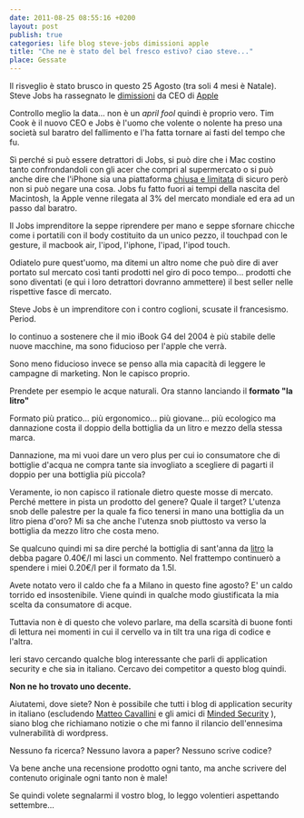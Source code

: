 ```yaml
---
date: 2011-08-25 08:55:16 +0200
layout: post
publish: true
categories: life blog steve-jobs dimissioni apple
title: "Che ne è stato del bel fresco estivo? ciao steve..."
place: Gessate
---
```


Il risveglio è stato brusco in questo 25 Agosto (tra soli 4 mesi è Natale). Steve Jobs ha rassegnato le [dimissioni](http://www.apple.com/pr/library/2011/08/24Letter-from-Steve-Jobs.html)
da CEO di [Apple](http://www.apple.com)

Controllo meglio la data... non è un _april fool_
quindi è proprio vero. Tim Cook è il nuovo CEO e Jobs è l'uomo che volente o
nolente ha preso una società sul baratro del fallimento e l'ha fatta tornare
ai fasti del tempo che fu.

Sì perché si può essere detrattori di Jobs, si può dire che i Mac costino
tanto confrondandoli con gli acer che compri al supermercato o si può anche
dire che l'iPhone sia una piattaforma [chiusa e limitata](http://www.scribd.com/doc/62909369/McAfee-Threats-Report-Q2-2011)
di sicuro però non si può negare una cosa. Jobs fu fatto fuori ai tempi della
nascita del Macintosh, la Apple venne rilegata al 3% del mercato mondiale ed
era ad un passo dal baratro.

Il Jobs imprenditore la seppe riprendere per mano e seppe sfornare chicche
come i portatili con il body costituito da un unico pezzo, il touchpad con le
gesture, il macbook air, l'ipod, l'iphone, l'ipad, l'ipod touch.

Odiatelo pure quest'uomo, ma ditemi un altro nome che può dire di aver
portato sul mercato così tanti prodotti nel giro di poco tempo... prodotti
che sono diventati (e qui i loro detrattori dovranno ammettere) il best
seller nelle rispettive fasce di mercato.

Steve Jobs è un imprenditore con i contro coglioni, scusate il francesismo.
Period.

Io continuo a sostenere che il mio iBook G4 del 2004 è più stabile delle
nuove macchine, ma sono fiducioso per l'apple che verrà.

Sono meno fiducioso invece se penso alla mia capacità di leggere le campagne
di marketing. Non le capisco proprio.

Prendete per esempio le acque naturali. Ora stanno lanciando il **formato "la litro"**

Formato più pratico... più ergonomico... più giovane... più ecologico ma
dannazione costa il doppio della bottiglia da un litro e mezzo della stessa
marca. 

Dannazione, ma mi vuoi dare un vero plus per cui io consumatore che di
bottiglie d'acqua ne compra tante sia invogliato a scegliere di pagarti il
doppio per una bottiglia più piccola?

Veramente, io non capisco il rationale dietro queste mosse di mercato. Perché
mettere in pista un prodotto del genere? Quale il target? L'utenza snob delle
palestre per la quale fa fico tenersi in mano una bottiglia da un litro piena
d'oro? Mi sa che anche l'utenza snob piuttosto va verso la bottiglia da mezzo
litro che costa meno.

Se qualcuno quindi mi sa dire perché la bottiglia di sant'anna da [litro](http://www.consiglidicasa.com/joomla/index.php?option=com_content&view=article&id=289:acqua-santanna-in-formato-da-1-litro&catid=44:categoria-al-supermercato&Itemid=14)
la debba pagare 0.40€/l mi lasci un commento. Nel frattempo continuerò a
spendere i miei 0.20€/l per il formato da 1.5l.

Avete notato vero il caldo che fa a Milano in questo fine agosto? E' un caldo
torrido ed insostenibile. Viene quindi in qualche modo giustificata la mia
scelta da consumatore di acque.

Tuttavia non è di questo che volevo parlare, ma della scarsità di buone fonti
di lettura nei momenti in cui il cervello va in tilt tra una riga di codice e
l'altra.

Ieri stavo cercando qualche blog interessante che parli di application
security e che sia in italiano. Cercavo dei competitor a questo blog quindi.

**Non ne ho trovato uno decente.**

Aiutatemi, dove siete? Non è possibile che tutti i blog di application
security in italiano (escludendo [Matteo Cavallini](http://www.matteocavallini.com/)
e gli amici di [Minded Security](http://blog.mindedsecurity.com)
), siano blog che richiamano notizie o che mi fanno il rilancio dell'ennesima
vulnerabilità di wordpress.

Nessuno fa ricerca? Nessuno lavora a paper? Nessuno scrive codice? 

Va bene anche una recensione prodotto ogni tanto, ma anche scrivere del
contenuto originale ogni tanto non è male!

Se quindi volete segnalarmi il vostro blog, lo leggo volentieri aspettando settembre...
